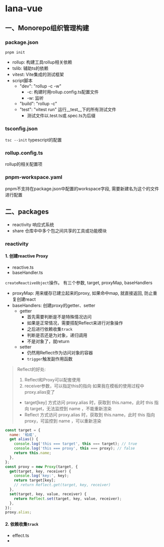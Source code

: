 # Iana-vue

## 一、Monorepo组织管理构建

### package.json

`pnpm init`

* rollup: 构建工具rollup相关依赖
* tslib: 辅助ts的依赖
* vitest: Vite集成的测试框架
* script脚本
    * "dev": "rollup -c -w"
        * -c: 构建时用rollup.config.ts配置文件
        * -w: 监听
    * "build": "rollup -c"
    * "test": "vitest run" 运行__test__下的所有测试文件
        * 测试文件以.test.ts或.spec.ts为后缀

### tsconfig.json

`tsc --init`
typescript的配置

### rollup.config.ts

rollup的相关配置项

### pnpm-workspace.yaml

pnpm不支持在package.json中配置的workspace字段, 需要新建名为这个的文件进行配置

## 二、packages

* reactivity 响应式系统
* share 仓库中中多个包之间共享的工具或功能模块

### reactivity

#### 1. 创建reactive Proxy

* reactive.ts
* baseHandler.ts

`createReactiveObject`操作。
有三个参数, target, proxyMap, baseHandlers

* proxyMap: 用来缓存已建立起来的proxy, 如果命中map, 就直接返回, 防止重复创建react
* baseHandlers: 创建proxy的getter、setter
    * getter
        * 首先需要判断是不是特殊情况访问
        * 如果是正常情况，需要搭配Reflect来进行对象操作
        * 之后进行依赖收集`track`
        * 判断是否还是为对象，递归调用
        * 不是对象了，就return
    * setter
        * 仍然用Reflect作为访问对象的容器
        * `trigger`触发副作用函数

> Reflect的好处:
> 1. Reflect和Proxy可以配套使用
> 2. receiver参数，可以指定this的指向
> 如果我在模板的使用过程中proxy.alias变了
> * target[key] 方式访问 proxy.alias 时，获取到 this.name，此时 this 指向 target，无法监控到 name ，不能重新渲染
> * Reflect 方式访问 proxy.alias 时，获取到 this.name，此时 this 指向 proxy，可监控到 name ，可以重新渲染

```javascript
const target = {
  name: '柏成',
  get alias() {
    console.log('this === target', this === target); // true
    console.log('this === proxy', this === proxy); // false
    return this.name;
  },
};
const proxy = new Proxy(target, {
  get(target, key, receiver) {
    console.log('key:', key);
    return target[key];
    // return Reflect.get(target, key, receiver)
  },
  set(target, key, value, receiver) {
    return Reflect.set(target, key, value, receiver);
  },
});
proxy.alias;
```
#### 2. 依赖收集`track`

* effect.ts
* 
